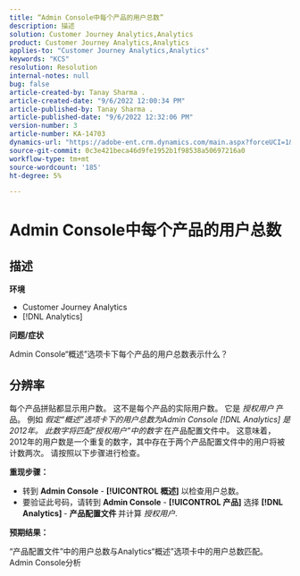 ```yaml
---
title: “Admin Console中每个产品的用户总数”
description: 描述
solution: Customer Journey Analytics,Analytics
product: Customer Journey Analytics,Analytics
applies-to: "Customer Journey Analytics,Analytics"
keywords: "KCS"
resolution: Resolution
internal-notes: null
bug: false
article-created-by: Tanay Sharma .
article-created-date: "9/6/2022 12:00:34 PM"
article-published-by: Tanay Sharma .
article-published-date: "9/6/2022 12:32:06 PM"
version-number: 3
article-number: KA-14703
dynamics-url: "https://adobe-ent.crm.dynamics.com/main.aspx?forceUCI=1&pagetype=entityrecord&etn=knowledgearticle&id=45be0a81-db2d-ed11-9db1-002248086735"
source-git-commit: 0c3e421beca46d9fe1952b1f98538a50697216a0
workflow-type: tm+mt
source-wordcount: '185'
ht-degree: 5%

---
```


# Admin Console中每个产品的用户总数

## 描述


<b>环境</b>

- Customer Journey Analytics
- [!DNL Analytics]




<b>问题/症状</b>

Admin Console“概述”选项卡下每个产品的用户总数表示什么？




## 分辨率


每个产品拼贴都显示用户数。 这不是每个产品的实际用户数。 它是 *授权用户* 产品。 例如 *假定“概述”选项卡下的用户总数为Admin Console [!DNL Analytics] 是2012年。 此数字将匹配“授权用户”中的数字* 在产品配置文件中。 这意味着，2012年的用户数是一个重复的数字，其中存在于两个产品配置文件中的用户将被计数两次。 请按照以下步骤进行检查。

<b>重现步骤：</b>

- 转到 <b>Admin Console</b> - <b>[!UICONTROL 概述]</b> 以检查用户总数。
- 要验证此号码，请转到 <b>Admin Console</b> - <b>[!UICONTROL 产品]</b> 选择 <b>[!DNL Analytics] </b> - <b>产品配置文件 </b>并计算 *授权用户*.




<b>预期结果：</b>

“产品配置文件”中的用户总数与Analytics“概述”选项卡中的用户总数匹配。Admin Console分析
